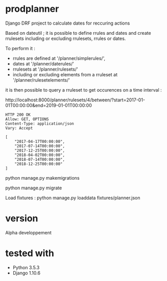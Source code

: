 prodplanner
===========


Django DRF project to calculate dates for reccuring actions

Based on dateutil ; it is possible to define rrules and dates and create rrulesets including or excluding rrulesets, rrules or dates.

To perform it :

* rrules are defined at '/planner/simplerules/',
* dates at '/planner/daterules/'
* rrulesets at '/planner/rulesets/'
* including or excluding elements from a rruleset at '/planner/rulesetelements/'

it is then possible to query a rruleset to get occurences on a time interval :

http://localhost:8000/planner/rulesets/4/between/?start=2017-01-01T00:00:00&end=2019-01-01T00:00:00

```
HTTP 200 OK
Allow: GET, OPTIONS
Content-Type: application/json
Vary: Accept

[
    "2017-04-17T00:00:00",
    "2017-07-14T00:00:00",
    "2017-12-25T00:00:00",
    "2018-04-02T00:00:00",
    "2018-07-14T00:00:00",
    "2018-12-25T00:00:00"
]
```

python manage.py makemigrations

python manage.py migrate

Load fixtures : python manage.py loaddata fixtures/planner.json



# version
Alpha developpement

# tested with

* Python 3.5.3
* Django 1.10.6
